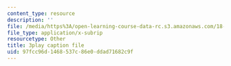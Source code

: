 ```yaml
---
content_type: resource
description: ''
file: /media/https%3A/open-learning-course-data-rc.s3.amazonaws.com/18-01sc-single-variable-calculus-fall-2010/97fcc96d1468537c86e0ddad71682c9f_HgEqXhsIq_g.vtt
file_type: application/x-subrip
resourcetype: Other
title: 3play caption file
uid: 97fcc96d-1468-537c-86e0-ddad71682c9f
---
```

